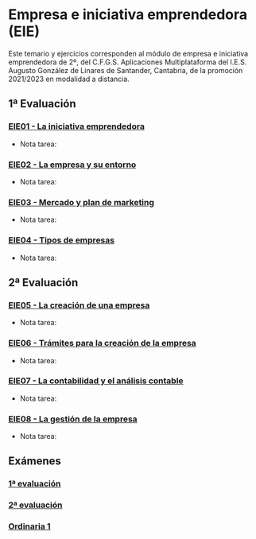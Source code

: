 # Empresa e iniciativa emprendedora (EIE)
Este temario y ejercicios corresponden al módulo de empresa e iniciativa emprendedora de 2º, del C.F.G.S. Aplicaciones Multiplataforma del I.E.S. Augusto González de Linares de Santander, Cantabria, de la promoción 2021/2023 en modalidad a distancia.
## 1ª Evaluación
### [EIE01 - La iniciativa emprendedora](https://github.com/DiegoGlez1992/DAM/tree/main/Empresa%20e%20iniciativa%20emprendedora/EIE01%20-%20La%20iniciativa%20emprendedora)
* Nota tarea: 
### [EIE02 - La empresa y su entorno](https://github.com/DiegoGlez1992/DAM/tree/main/Empresa%20e%20iniciativa%20emprendedora/EIE02%20-%20La%20empresa%20y%20su%20entorno)
* Nota tarea: 
### [EIE03 - Mercado y plan de marketing](https://github.com/DiegoGlez1992/DAM/tree/main/Empresa%20e%20iniciativa%20emprendedora/EIE03%20-%20Mercado%20y%20plan%20de%20marketing)
* Nota tarea: 
### [EIE04 - Tipos de empresas](https://github.com/DiegoGlez1992/DAM/tree/main/Empresa%20e%20iniciativa%20emprendedora/EIE04%20-%20Tipos%20de%20empresas)
* Nota tarea: 
## 2ª Evaluación
### [EIE05 - La creación de una empresa](https://github.com/DiegoGlez1992/DAM/tree/main/Empresa%20e%20iniciativa%20emprendedora/EIE05%20-%20La%20creaci%C3%B3n%20de%20una%20empresa)
* Nota tarea: 
### [EIE06 - Trámites para la creación de la empresa](https://github.com/DiegoGlez1992/DAM/tree/main/Empresa%20e%20iniciativa%20emprendedora/EIE06%20-%20Tr%C3%A1mites%20para%20la%20creaci%C3%B3n%20de%20la%20empresa)
* Nota tarea: 
### [EIE07 - La contabilidad y el análisis contable](https://github.com/DiegoGlez1992/DAM/tree/main/Empresa%20e%20iniciativa%20emprendedora/EIE07%20-%20La%20contabilidad%20y%20el%20an%C3%A1lisis%20contable)
* Nota tarea: 
### [EIE08 - La gestión de la empresa](https://github.com/DiegoGlez1992/DAM/tree/main/Empresa%20e%20iniciativa%20emprendedora/EIE08%20-%20La%20gesti%C3%B3n%20de%20la%20empresa)
* Nota tarea: 
## Exámenes
### [1ª evaluación]()
### [2ª evaluación]()
### [Ordinaria 1]()
